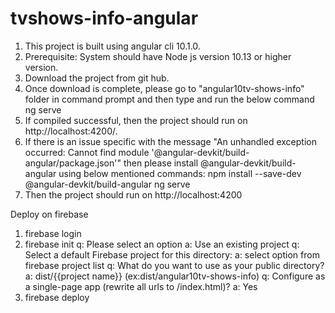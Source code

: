 # tvshows-info-angular

1. This project is built using angular cli 10.1.0.
2. Prerequisite: System should have Node js version 10.13 or higher version.
3. Download the project from git hub.
4. Once download is complete, please go to "angular10tv-shows-info" folder in command prompt and then type and run the below command 
ng serve
5. If compiled successful, then the project should run on http://localhost:4200/.
6. If there is an issue specific with the message "An unhandled exception occurred: Cannot find module '@angular-devkit/build-angular/package.json'" then please install @angular-devkit/build-angular using below mentioned commands:
npm install --save-dev @angular-devkit/build-angular
ng serve
7. Then the project should run on http://localhost:4200


Deploy on firebase 
1. firebase login
2. firebase init
  q: Please select an option 
  a: Use an existing project
  q: Select a default Firebase project for this directory:
  a: select option from firebase project list
  q: What do you want to use as your public directory?
  a: dist/{{project name}} (ex:dist/angular10tv-shows-info)
  q: Configure as a single-page app (rewrite all urls to /index.html)?
  a: Yes
3. firebase deploy
  
